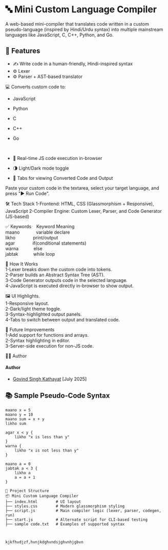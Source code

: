 # 🔤 Mini Custom Language Compiler

A web-based mini-compiler that translates code written in a custom pseudo-language (inspired by Hindi/Urdu syntax) into multiple mainstream languages like JavaScript, C, C++, Python, and Go.

## 🌟 Features

- ✍️ Write code in a human-friendly, Hindi-inspired syntax
- ⚙️ Lexer
- ⚙️ Parser + AST-based translator

💻 Converts custom code to:

- JavaScript
- Python
- C
- C++
- Go

  <br>
- 🧪 Real-time JS code execution in-browser
- 🌗 Light/Dark mode toggle
- 🧾 Tabs for viewing Converted Code and Output

Paste your custom code in the textarea, select your target language, and press "▶ Run Code".

🛠️ Tech Stack
1-Frontend: HTML, CSS (Glassmorphism + Responsive), JavaScript
2-Compiler Engine: Custom Lexer, Parser, and Code Generator (JS-based)

✅ Keywords&nbsp;&nbsp;&nbsp; Keyword Meaning<br>
maano&nbsp;&nbsp;&nbsp;&nbsp;&nbsp;&nbsp;&nbsp;&nbsp;&nbsp;&nbsp;&nbsp;&nbsp;&nbsp;variable declare<br>
likho&nbsp;&nbsp;&nbsp;&nbsp;&nbsp;&nbsp;&nbsp;&nbsp;&nbsp;&nbsp;&nbsp;&nbsp;&nbsp;&nbsp;print/output<br>
agar&nbsp;&nbsp;&nbsp;&nbsp;&nbsp;&nbsp;&nbsp;&nbsp;&nbsp;&nbsp;&nbsp;&nbsp;&nbsp;&nbsp;if(conditional statements)<br>
warna&nbsp;&nbsp;&nbsp;&nbsp;&nbsp;&nbsp;&nbsp;&nbsp;&nbsp;&nbsp;&nbsp; else<br>
jabtak&nbsp;&nbsp;&nbsp;&nbsp;&nbsp;&nbsp;&nbsp;&nbsp;&nbsp;&nbsp;&nbsp;&nbsp;while loop<br>

🧪 How It Works<br>
1-Lexer breaks down the custom code into tokens.<br>
2-Parser builds an Abstract Syntax Tree (AST).<br>
3-Code Generator outputs code in the selected language.<br>
4-JavaScript is executed directly in-browser to show output.<br>

🖼️ UI Highlights.<br>
1-Responsive layout.<br>
2-Dark/light theme toggle.<br>
3-Syntax-highlighted output panels.<br>
4-Tabs to switch between output and translated code.<br>

📌 Future Improvements<br>
1-Add support for functions and arrays.<br>
2-Syntax highlighting in editor.<br>
3-Server-side execution for non-JS code.<br>

👨‍💻 Author

#### Author<br>

- [Govind Singh Kathayat](https://www.linkedin.com/in/govind-singh-kathayat-328a5a257?utm_source=share&utm_campaign=share_via&utm_content=profile&utm_medium=android_app) [July 2025]

## 📚 Sample Pseudo-Code Syntax

```plaintext
maano x = 5
maano y = 10
maano sum = x + y
likho sum

agar x < y {
    likho "x is less than y"
}
warna {
    likho "x is not less than y"
}

maano a = 0
jabtak a < 3 {
    likho a
    a = a + 1
}

📁 Project Structure
📦 Mini Custom Language Compiler
├── index.html        # UI layout
├── styles.css        # Modern glassmorphism styling
├── script.js         # Main compiler logic (lexer, parser, codegen, run)
├── start.js          # Alternate script for CLI-based testing
├── sample code.txt   # Examples of supported syntax



kjkfhvdjzf,hvnjkdghvndsjghvnhjgbvn

```
